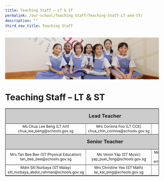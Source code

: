 ```yaml
---
title: Teaching Staff – LT & ST
permalink: /our-school/Teaching-Staff/Teaching-Staff-LT-and-ST/
description: ""
third_nav_title: Teaching Staff
---
```

![](/images/UsefulVideos.jpg)

Teaching Staff – LT & ST
========================

<table style="text-align: center; font-size: 12px; border-collapse: collapse;" border="1" width="100%">
<tbody>
<tr style="height: 42px;">
<td style="font-size: 16px; background-color: #cccccc; width: 93%; height: 42px;" colspan="3"><strong>Lead Teacher</strong></td>
</tr>
<tr style="height: 26px;">
<td style="width: 32%; height: 26px;">Ms Chua Lee Beng (LT Art)<br>
chua_lee_beng@schools.gov.sg</td>
<td style="width: 31.0509%; height: 26px;">Mrs Corinna Foo (LT CCE)<br>
chua_chin_corinna@schools.gov.sg</td>
<td style="width: 29.9491%; height: 26px;"></td>
</tr>
<tr style="height: 42px;">
<td style="font-size: 16px; background-color: #cccccc; width: 93%; height: 42px;" colspan="3"><strong>Senior Teacher</strong></td>
</tr>
<tr style="height: 26px;">
<td style="width: 32%; height: 26px;">Mrs Tan Bee Bee (ST Physical Education)<br>
tan_bee_bee@schools.gov.sg</td>
<td style="width: 31.0509%; height: 26px;">Ms Veron Yap (ST Music)<br>
yap_puei_fong@schools.gov.sg</td>
<td style="width: 29.9491%; height: 26px;">Mdm Ernie Salim (ST Lower Primary EL)<br>
ernie_salim@schools.gov.sg</td>
</tr>
<tr style="height: 26px;">
<td style="width: 32%; height: 26px;">Mdm Siti Nurbaya (ST Malay)<br>
siti_nurbaya_abdul_rahman@schools.gov.sg</td>
<td style="width: 31.0509%; height: 26px;">Mrs Christine Yeo (ST Math)<br>
lai_kai_ping@schools.gov.sg</td>
<td style="width: 29.9491%; height: 26px;"></td>
</tr>
</tbody>
</table>